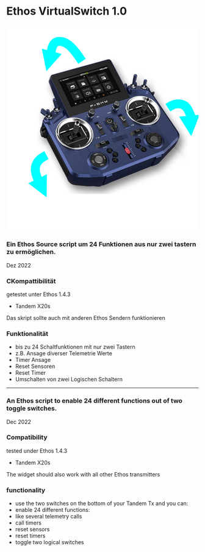 #                                           Ethos VirtualSwitch 1.0

![virtSwitch](https://raw.githubusercontent.com/strgaltdel/FrSky-Ethos-VirtualSwitch/master/img/title.png)
### Ein Ethos Source script um 24 Funktionen aus nur zwei tastern zu ermöglichen.
Dez 2022


### CKompattibilität

getestet unter Ethos 1.4.3

  * Tandem X20s


Das skript sollte auch mit anderen Ethos Sendern funktionieren



### Funktionalität

  * bis zu 24 Schaltfunktionen mit nur zwei Tastern
  * z.B. Ansage diverser Telemetrie Werte
  * Timer Ansage
  * Reset Sensoren
  * Reset Timer
  * Umschalten von zwei Logischen Schaltern





------------------------------------------------------------------------------------------------------------------------



### An Ethos script to enable 24 different functions out of two toggle switches.
Dec 2022


### Compatibility

tested under Ethos 1.4.3

  * Tandem X20s


The widget should also work with all other Ethos transmitters



### functionality

  * use the two switches on the bottom of your Tandem Tx and you can:
  * enable 24 different functions:
  * like several telemetry calls
  * call timers
  * reset sensors
  * reset timers
  * toggle two logical switches



